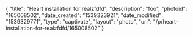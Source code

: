 {
    "title": "Heart installation for realzfdfd",
    "description": "foo",
    "photoid": "165008502",
    "date_created": "1539323921",
    "date_modified": "1539329771",
    "type": "captivate",
    "layout": "photo",
    "url": "\/p\/heart-installation-for-realzfdfd\/165008502"
}